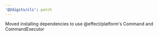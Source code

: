 ```yaml
---
'@2digits/cli': patch
---
```


Moved installing dependencies to use @effect/platform's Command and CommandExecutor
